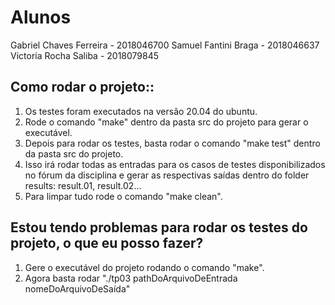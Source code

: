 # Alunos
Gabriel Chaves Ferreira - 2018046700
Samuel Fantini Braga - 2018046637
Victoria Rocha Saliba - 2018079845


## Como rodar o projeto:: 
1. Os testes foram executados na versão 20.04 do ubuntu.
2. Rode o comando "make" dentro da pasta src do projeto para gerar o executável. 
3. Depois para rodar os testes, basta rodar o comando "make test" dentro da pasta src do projeto. 
4. Isso irá rodar todas as entradas para os casos de testes disponibilizados no fórum da disciplina e gerar as respectivas saídas dentro do folder results: result.01, result.02...
5. Para limpar tudo rode o comando "make clean".

## Estou tendo problemas para rodar os testes do projeto, o que eu posso fazer?
1. Gere o executável do projeto rodando o comando "make".
2. Agora basta rodar "./tp03 pathDoArquivoDeEntrada nomeDoArquivoDeSaída"